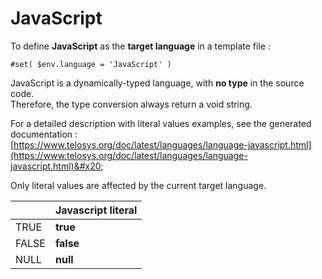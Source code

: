 # JavaScript

To define **JavaScript** as the **target language** in a template file :

```
#set( $env.language = 'JavaScript' )
```

JavaScript is a dynamically-typed language, with **no type** in the source code. \
Therefore, the type conversion always return a void string.



For a detailed description with literal values examples, see the generated documentation : \
&#x20; [https://www.telosys.org/doc/latest/languages/language-javascript.html](https://www.telosys.org/doc/latest/languages/language-javascript.html)&#x20;



Only literal values are affected by the current target language.

|        | Javascript literal |
| ------ | ------------------ |
| TRUE   | **true**           |
|  FALSE | **false**          |
|  NULL  | **null**           |



